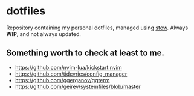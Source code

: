 # dotfiles

Repository containing my personal dotfiles, managed using [stow](https://www.gnu.org/software/stow/).
Always **WIP**, and not always updated.

## Something worth to check at least to me.

- https://github.com/nvim-lua/kickstart.nvim
- https://github.com/tjdevries/config_manager
- https://github.com/ggerganov/ggterm
- https://github.com/geirev/systemfiles/blob/master
